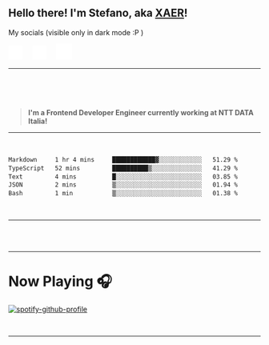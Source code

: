 ##  Hello there! I'm Stefano, aka <a href="https://xaer.dev"  target="_blank">XAER</a>!


My socials (visible only in dark mode :P )

  

<a href="https://xaer.dev"  target="_blank"><img  alt="xaer.dev"  width="28px"  src="https://raw.githubusercontent.com/XAER/static-elements/main/web.svg" /></a>
&nbsp;
&nbsp;
<a href="https://linkedin.com/in/colonnelli-stefano"  target="_blank"><img alt="Stefano Colonnelli | LinkedIn"  width="28px"  src="https://raw.githubusercontent.com/XAER/static-elements/main/linkedin.svg" /></a>
&nbsp;
&nbsp;
<a href="https://dev.to/xaerdev"  target="_blank"><img alt="dev.to xaerdev"  width="32px"  src="https://raw.githubusercontent.com/XAER/static-elements/main/devto.svg" /></a>

  ---
  

<br />
<br />
<br />

  

> **I'm a Frontend Developer Engineer currently working at NTT DATA Italia!**
---
  
  <br />
<!--START_SECTION:waka-->

```txt
Markdown     1 hr 4 mins     ████████████▓░░░░░░░░░░░░   51.29 %
TypeScript   52 mins         ██████████▒░░░░░░░░░░░░░░   41.29 %
Text         4 mins          █░░░░░░░░░░░░░░░░░░░░░░░░   03.85 %
JSON         2 mins          ▒░░░░░░░░░░░░░░░░░░░░░░░░   01.94 %
Bash         1 min           ▒░░░░░░░░░░░░░░░░░░░░░░░░   01.38 %
```

<!--END_SECTION:waka-->

<br />

---

<br />


<br />


---


#  Now  Playing  🎧

[![spotify-github-profile](https://spotify-github-profile.kittinanx.com/api/view?uid=11128426607&cover_image=true&theme=default&show_offline=false&background_color=121212&interchange=false)](https://github.com/kittinan/spotify-github-profile)

<br/>

---
